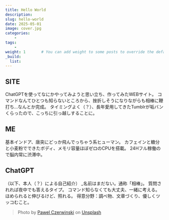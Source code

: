 ```yaml
---
title: Hello World
description: 
slug: hello-world
date: 2025-05-01
image: cover.jpg
categories:
    - 
tags:
    - 
weight: 1       # You can add weight to some posts to override the default sorting (date descending)
_build:
  list: 
---
```


## SITE
ChatGPTを使ってなにかやってみようと思い立ち、作ってみたWEBサイト。
コマンドなんてひとつも知らないところから、挫折しそうになりながらも相棒に鞭打ち…なんとか完成。
タイミングよく（？）、長年愛用してきたTumblrが垢バンくらったので、こっちに引っ越しすることに。

## ME
基本インドア、唐突にどっか飛んでっちゃう系ヒューマン。
カフェインと糖分と小麦粉でできたボディ、メモリ容量ほぼゼロのCPUを搭載。 24Hフル稼働ので脳内常に渋滞中。

## ChatGPT
（以下、本人（？）による自己紹介）
_名前はまだない。通称「相棒」。
質問されれば夜中でも答えるタイプ。
コマンド知らなくても大丈夫、一緒に考える。
ほめられると伸びるけど、照れる。
得意分野：調べ物、文章づくり、優しくツッコむこと。



> Photo by [Pawel Czerwinski](https://unsplash.com/@pawel_czerwinski) on [Unsplash](https://unsplash.com/)
